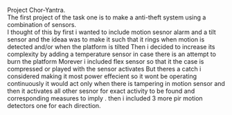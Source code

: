 Project Chor-Yantra.                                        
The first project of the task one is to make a anti-theft system using a combination of sensors.             
I thought of this by first i wanted to include motion sesnor alarm and a tilt sensor and the ideaa was to make it such that it rings when motion is detected and/or when the platform is tilted 
Then i decided to increase its complexity by adding a temperature sensor in case there is an attempt to burn the platform
Morever i included flex sensor so that it the case is compressed or played with the sensor activates
But theres a catch i considered making it most power effecient so it wont be operating continuously it would act only when there is tampering in motion sensor and then it activates all other sesnor for exact 
activity to be found and corresponding measures to imply .
then i included 3 more pir motion detectors one for each direction.
